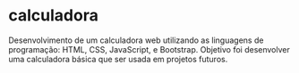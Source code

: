 # calculadora
Desenvolvimento de um calculadora web utilizando as linguagens de programação: HTML, CSS, JavaScript, e Bootstrap.
Objetivo foi desenvolver uma calculadora básica que ser usada em projetos futuros.
